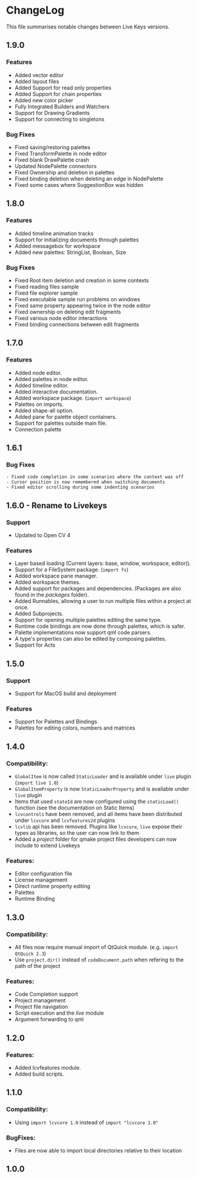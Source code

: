 # ChangeLog

This file summarises notable changes between Live Keys versions.

## 1.9.0

### Features

   - Added vector editor
   - Added layout files
   - Added Support for read only properties
   - Added Support for chain properties
   - Added new color picker
   - Fully Integrated Builders and Watchers
   - Support for Drawing Gradients
   - Support for connecting to singletons

### Bug Fixes

   - Fixed saving/restoring palettes
   - Fixed TransformPalette in node editor
   - Fixed blank DrawPalette crash
   - Updated NodePalette connectors
   - Fixed Ownership and deletion in palettes
   - Fixed binding deletion when deleting an edge in NodePalette
   - Fixed some cases where SuggestionBox was hidden

## 1.8.0

### Features

   - Added timeline animation tracks
   - Support for initializing documents through palettes
   - Added messagebox for workspace
   - Added new palettes: StringList, Boolean, Size

### Bug Fixes

   - Fixed Root item deletion and creation in some contexts
   - Fixed reading files sample
   - Fixed file explorer sample
   - Fixed executable sample run problems on windows
   - Fixed same property appearing twice in the node editor
   - Fixed ownership on deleting edit fragments
   - Fixed various node editor interactions
   - Fixed binding connections between edit fragments

## 1.7.0

### Features

   - Added node editor.
   - Added palettes in node editor.
   - Added timeline editor.
   - Added interactive documentation.
   - Added workspace package. (`import workspace`)
   - Palettes on imports.
   - Added shape-all option.
   - Added pane for palette object containers.
   - Support for palettes outside main file.
   - Connection palette

## 1.6.1

### Bug Fixes

    - Fixed code completion in some scenarios where the context was off
    - Cursor position is now remembered when switching documents
    - Fixed editor scrolling during some indenting scenarios

## 1.6.0 - Rename to Livekeys

### Support

   - Updated to Open CV 4

### Features

   - Layer based loading (Current layers: base, window, workspace, editor)).
   - Support for a FileSystem package. (```import fs```)
   - Added workspace pane manager.
   - Added workspace themes.
   - Added support for packages and dependencies. (Packages are also found in the *packages* folder).
   - Added Runnables, allowing a user to run multiple files within a project at once.
   - Added Subprojects.
   - Support for opening multiple palettes editing the same type.
   - Runtime code bindings are now done through palettes, which is safer.
   - Palette implementations now support qml code parsers.
   - A type's properties can also be edited by composing palettes.
   - Support for Acts

## 1.5.0

### Support

   - Support for MacOS build and deployment

### Features

   - Support for Palettes and Bindings
   - Palettes for editing colors, numbers and matrices

## 1.4.0

### Compatibility:
   - ```GlobalItem``` is now called ```StaticLoader``` and is available under ```live``` plugin (```import live 1.0```)
   - ```GlobalItemProperty``` is now ```StaticLoaderProperty``` and is available under ```live``` plugin
   - Items that used ```stateId``` are now configured using the ```staticLoad()``` function
(see the documentation on Static Items)
   - ```lcvcontrols``` have been removed, and all items have been distributed under ```lcvcore``` and
```lcvfeatures2d``` plugins
   - ```lcvlib``` api has been removed. Plugins like ```lcvcore```, ```live``` expose their types as libraries, so
the user can now link to them
   - Added a *project* folder for qmake project files developers can now include to extend Livekeys

### Features:
   - Editor configuration file
   - License management
   - Direct runtime property editing
   - Palettes
   - Runtime Binding

## 1.3.0

### Compatibility:
   - All files now require manual import of QtQuick module. (e.g. ```import QtQuick 2.3```)
   - Use ```project.dir()``` instead of ```codeDocument.path``` when refering to the path of the project

### Features:
   - Code Completion support
   - Project management 
   - Project file navigation
   - Script execution and the *live* module
   - Argument forwarding to qml

## 1.2.0

### Features:
   - Added lcvfeatures module.
   - Added build scripts.

## 1.1.0

### Compatibility:

   - Using ```import lcvcore 1.0``` instead of ```import "lcvcore 1.0" ```

### BugFixes:

   - Files are now able to import local directories relative to their location 

## 1.0.0

